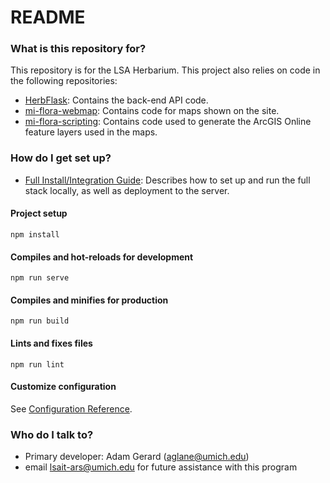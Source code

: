 # README #

### What is this repository for? ###

This repository is for the LSA Herbarium. This project also relies on code in 
the following repositories:
*  [HerbFlask](https://gitlab.umich.edu/lsa-ts-rsp/herbflask): Contains the back-end API code.
*  [mi-flora-webmap](https://gitlab.umich.edu/lsa-ts-rsp/mi-flora-webmap): Contains code for maps shown on the site.
*  [mi-flora-scripting](https://gitlab.umich.edu/lsa-ts-rsp/mi-flora-scripting): Contains code used to generate the ArcGIS Online feature layers used in the maps.

### How do I get set up? ###

* [Full Install/Integration Guide](https://docs.google.com/document/d/1p4lBaYQCF9Z6s2T9dtoVux1KuPlIZxOR0TTdBZREXvQ/edit#): Describes how to set up and run the full stack locally, as well as deployment to the server.

#### Project setup ####
```
npm install
```

#### Compiles and hot-reloads for development ####
```
npm run serve
```

#### Compiles and minifies for production ####
```
npm run build
```

#### Lints and fixes files ####
```
npm run lint
```

#### Customize configuration ####
See [Configuration Reference](https://cli.vuejs.org/config/).


### Who do I talk to? ###

* Primary developer: Adam Gerard (aglane@umich.edu)
* email lsait-ars@umich.edu for future assistance with this program
